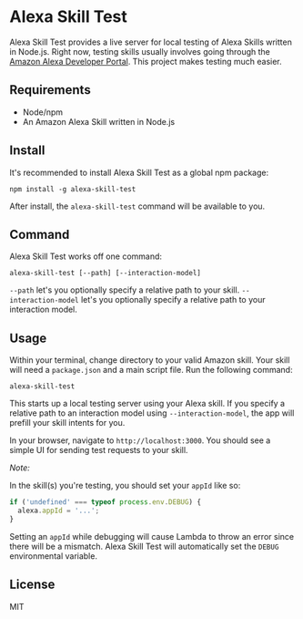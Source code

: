 # Alexa Skill Test

Alexa Skill Test provides a live server for local testing of Alexa Skills written in Node.js. Right now, testing skills usually involves going through the [Amazon Alexa Developer Portal](https://developer.amazon.com/alexa). This project makes testing much easier.

## Requirements

* Node/npm
* An Amazon Alexa Skill written in Node.js
## Install

It's recommended to install Alexa Skill Test as a global npm package:

`npm install -g alexa-skill-test`

After install, the `alexa-skill-test` command will be available to you.

## Command

Alexa Skill Test works off one command:

`alexa-skill-test [--path] [--interaction-model]`

`--path` let's you optionally specify a relative path to your skill. `--interaction-model` let's you optionally specify a relative path to your interaction model.

## Usage

Within your terminal, change directory to your valid Amazon skill. Your skill will need a `package.json` and a main script file. Run the following command:

`alexa-skill-test`

This starts up a local testing server using your Alexa skill. If you specify a relative path to an interaction model using `--interaction-model`, the app will prefill your skill intents for you.

In your browser, navigate to `http://localhost:3000`. You should see a simple UI for sending test requests to your skill.

*Note:*

In the skill(s) you're testing, you should set your `appId` like so:

```js
if ('undefined' === typeof process.env.DEBUG) {
  alexa.appId = '...';
}
```

Setting an `appId` while debugging will cause Lambda to throw an error since there will be a mismatch. Alexa Skill Test will automatically set the `DEBUG` environmental variable.

## License

MIT

